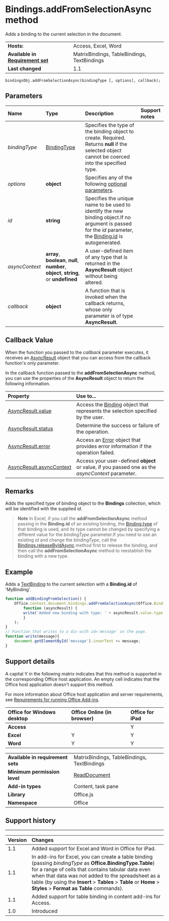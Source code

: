 
# Bindings.addFromSelectionAsync method
Adds a binding to the current selection in the document.

|||
|:-----|:-----|
|**Hosts:**|Access, Excel, Word|
|**Available in [Requirement set](../../docs/overview/specify-office-hosts-and-api-requirements.md)**|MatrixBindings, TableBindings, TextBindings|
|**Last changed**|1.1|

```
bindingsObj.addFromSelectionAsync(bindingType [, options], callback);
```


## Parameters



|**Name**|**Type**|**Description**|**Support notes**|
|:-----|:-----|:-----|:-----|
| _bindingType_|[BindingType](/reference/shared/bindingtype-enumeration.md)|Specifies the type of the binding object to create. Required. Returns  **null** if the selected object cannot be coerced into the specified type.||
| _options_|**object**|Specifies any of the following [optional parameters](../../docs/develop/asynchronous-programming-in-office-add-ins.md#passing-optional-parameters-to-asynchronous-methods).||
| _id_|**string**|Specifies the unique name to be used to identify the new binding object.If no argument is passed for the  _id_ parameter, the [Binding.id](/reference/shared/binding.id.md) is autogenerated.||
| _asyncContext_|**array**,  **boolean**,  **null**,  **number**,  **object**, **string**, or  **undefined**|A user-defined item of any type that is returned in the  **AsyncResult** object without being altered.||
| _callback_|**object**|A function that is invoked when the callback returns, whose only parameter is of type  **AsyncResult**.||

## Callback Value

When the function you passed to the  _callback_ parameter executes, it receives an [AsyncResult](/reference/shared/asyncresult.md) object that you can access from the callback function's only parameter.

In the callback function passed to the  **addFromSelectionAsync** method, you can use the properties of the **AsyncResult** object to return the following information.



|**Property**|**Use to...**|
|:-----|:-----|
|[AsyncResult.value](/reference/shared/asyncresult.value.md)|Access the [Binding](/reference/shared/binding.md) object that represents the selection specified by the user.|
|[AsyncResult.status](/reference/shared/asyncresult.status.md)|Determine the success or failure of the operation.|
|[AsyncResult.error](/reference/shared/asyncresult.error.md)|Access an [Error](/reference/shared/error.md) object that provides error information if the operation failed.|
|[AsyncResult.asyncContext](/reference/shared/asyncresult.asynccontext.md)|Access your user-defined  **object** or value, if you passed one as the _asyncContext_ parameter.|

## Remarks

Adds the specified type of binding object to the  **Bindings** collection, which will be identified with the supplied _id_.


 >**Note**  In Excel, if you call the  **addFromSelectionAsync** method passing in the **Binding.id** of an existing binding, the [Binding.type](/reference/shared/binding.type.md) of that binding is used, and its type cannot be changed by specifying a different value for the _bindingType_ parameter.If you need to use an existing  _id_ and change the _bindingType_, call the [Bindings.releaseByIdAsync](/reference/shared/bindings.releasebyidasync.md) method first to release the binding, and then call the **addFromSelectionAsync** method to reestablish the binding with a new type.


## Example

Adds a [TextBinding](/reference/shared/binding.textbinding.md) to the current selection with a **Binding.id** of 'MyBinding'.


```js
function addBindingFromSelection() {
    Office.context.document.bindings.addFromSelectionAsync(Office.BindingType.Text, { id: 'MyBinding' }, 
        function (asyncResult) {
        write('Added new binding with type: ' + asyncResult.value.type + ' and id: ' + asyncResult.value.id);
        }
    );
}
// Function that writes to a div with id='message' on the page.
function write(message){
    document.getElementById('message').innerText += message; 
}
```




## Support details


A capital Y in the following matrix indicates that this method is supported in the corresponding Office host application. An empty cell indicates that the Office host application doesn't support this method.

For more information about Office host application and server requirements, see [Requirements for running Office Add-ins](../../docs/overview/requirements-for-running-office-add-ins.md).


|**Office for Windows desktop**|**Office Online (in browser)**|**Office for iPad**|
|:-----|:-----|:-----|
|**Access**||Y||
|**Excel**|Y|Y|Y|
|**Word**|Y|Y|Y|

|||
|:-----|:-----|
|**Available in requirement sets**|MatrixBindings, TableBindings, TextBindings|
|**Minimum permission level**|[ReadDocument](../../docs/develop/requesting-permissions-for-api-use-in-content-and-task-pane-add-ins.md)|
|**Add-in types**|Content, task pane|
|**Library**|Office.js|
|**Namespace**|Office|

## Support history



****


|**Version**|**Changes**|
|:-----|:-----|
|1.1|Added support for Excel and Word in Office for iPad.|
|1.1|In add-ins for Excel, you can create a table binding (passing  _bindingType_ as **Office.BindingType.Table**) for a range of cells that contains tabular data even when that data was not added to the spreadsheet as a table (by using the  **Insert** > **Tables** > **Table** or **Home** > **Styles** > **Format as Table** commands).|
|1.1|Added support for table binding in content add-ins for Access. |
|1.0|Introduced|
